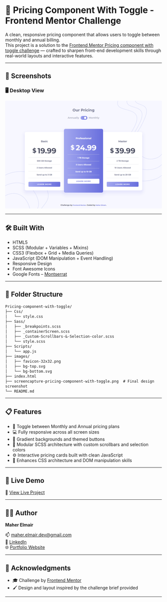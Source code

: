 # 💸 Pricing Component With Toggle - Frontend Mentor Challenge

A clean, responsive pricing component that allows users to toggle between monthly and annual billing.  
This project is a solution to the [Frontend Mentor Pricing component with toggle challenge](https://www.frontendmentor.io/challenges/pricing-component-with-toggle-8vPwRMIC) — crafted to sharpen front-end development skills through real-world layouts and interactive features.

---

## 📸 Screenshots

### 🖥️ Desktop View  
![Desktop Preview](/screencapture-pricing-component-with-toggle.png)

---

## 🛠️ Built With

- HTML5
- SCSS (Modular + Variables + Mixins)
- CSS3 (Flexbox + Grid + Media Queries)
- JavaScript (DOM Manipulation + Event Handling)
- Responsive Design
- Font Awesome Icons
- Google Fonts – [Montserrat](https://fonts.google.com/specimen/Montserrat)

---

## 📂 Folder Structure

```
Pricing-component-with-toggle/  
├── Css/  
│   └── style.css  
├── Sass/  
│   ├── _breakpoints.scss  
│   ├── _containerScreen.scss  
│   ├── _Custom-Scrollbars-&-Selection-color.scss  
│   └── style.scss  
├── Scripts/  
│   └── app.js  
├── images/  
│   ├── favicon-32x32.png  
│   ├── bg-top.svg  
│   └── bg-bottom.svg  
├── index.html  
├── screencapture-pricing-component-with-toggle.png  # Final design screenshot  
└── README.md  
```

---

## 📋 Features

- 🔄 Toggle between Monthly and Annual pricing plans
- 💻 Fully responsive across all screen sizes
- 🎨 Gradient backgrounds and themed buttons
- 🧩 Modular SCSS architecture with custom scrollbars and selection colors
- ⚙️ Interactive pricing cards built with clean JavaScript
- 🧠 Enhances CSS architecture and DOM manipulation skills

---

## 🚀 Live Demo

🔗 [View Live Project](https://maher-elmair.github.io/Pricing-component-with-toggle/)

---

## 🧑‍💻 Author

**Maher Elmair**

📫 [maher.elmair.dev@gmail.com](mailto:maher.elmair.dev@gmail.com)  
🔗 [LinkedIn](https://www.linkedin.com/in/maher-elmair-831042237)  
🌐 [Portfolio Website](https://maher-elmair.github.io/My_Website)

---

## 🙏 Acknowledgments

- 🎓 Challenge by [Frontend Mentor](https://www.frontendmentor.io/)
- 🖌️ Design and layout inspired by the challenge brief provided

---
